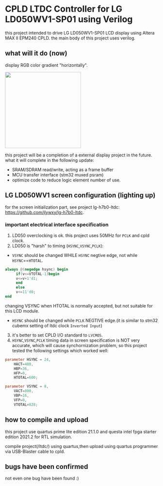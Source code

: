 # CPLD LTDC Controller for LG LD050WV1-SP01 using Verilog
this project intended to drive LG LD050WV1-SP01 LCD display using Altera MAX II EPM240 CPLD.
the main body of this project uses verilog.

## what will it do (now)
display RGB color gradient "horizontally".

<img src="demo.png" width="250" ></img>

this project will be a completion of a external display project in the future. what it will complete in the following update:
* SRAM/SDRAM read/write, acting as a frame buffer
* MCU transfer interface (stm32 muxed psram)
* optimize code to reduce logic element number of use.

## LG LD050WV1 screen configuration (lighting up)
for the screen initialization part, see project lg-h7b0-ltdc: https://github.com/jlywxy/lg-h7b0-ltdc.

### important electrical interface specification
1. LD050 overclocking is ok. this project uses 50MHz for `PCLK` and cpld clock.
2. LD050 is "harsh" to timing (`HSYNC`,`VSYNC`,`PCLK`):
* `VSYNC` should be changed WHILE `HSYNC` negtive edge, not while `HSYNC`==`HTOTAL`.
```verilog
always @(negedge hsync) begin
	 if(v<=VTOTAL-1)begin
	 v<=v+1'd1;
	 end
	 else
	 v<=11'd0;
end
```
changing VSYNC when HTOTAL is normally accepted, but not suitable for this LCD module.
* `HSYNC` should be changed while `PCLK` NEGTIVE edge.(it is similar to stm32 cubemx setting of ltdc clock `Inverted Input`)
3. it's better to set CPLD I/O standard to `LVCMOS`.
4. `HSYNC`,`VSYNC`,`PCLK` timing data in screen specification is NOT very accurate, which will cause synchornization problem, so this project tested the following settings which worked well:

```verilog
parameter HSYNC = 24,
    HACT=480,
    HBP=36,
    HFP=0,
    HTOTAL=600;

parameter VSYNC = 8,
    VACT=800,
    VBP=16,
    VFP=0,
    VTOTAL=828;
```

## how to compile and upload
this project use quartus prime lite edition 21.1.0 and questa intel fpga starter edition 2021.2 for RTL simulation.

compile project(/ltdc/) using quartus,then upload using quartus programmer via USB-Blaster cable to cpld.

## bugs have been confirmed
not even one bug have been found :)